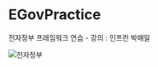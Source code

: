 # EGovPractice
전자정부 프레임워크 연습 - 강의 : 인프런 박매일

![전자정부](https://github.com/koratoo/EGovPractice/assets/96603612/b91d893d-bec1-491f-87e5-948ac9a24909)
